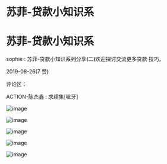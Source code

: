 # 苏菲-贷款小知识系

# 苏菲-贷款小知识系

sophie : 苏菲-贷款小知识系列分享(二)欢迎探讨交流更多贷款 技巧。

2019-08-26(7 赞)

评论区：

ACTION-陈杰鑫 : 求续集[呲牙]

![image](img/Image_0121.png)

![image](img/Image_0131.png)

![image](img/Image_0141.png)

![image](img/Image_0151.png)

![image](img/Image_0161.png)